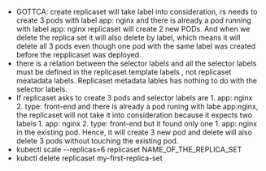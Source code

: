 - GOTTCA: create replicaset will take label into consideration, rs needs to create 3 pods with label app: nginx and there is already a pod running with label app: nginx replicaset will create 2 new PODs. And when we delete the replica set it will also delete by label, which means it will delete all 3 pods even though one pod with the same label was created before the repplicaset was deployed. 
- there is a relation between the selector labels and all the selector labels must be defined in the replicaset template labels , not replicaset meatadata labels. Replicaset metadata lables has nothing to do with the selector labels. 
- If replicaset asks to create 3 pods and selector labels are 1. app: nginx 2. type: front-end and there is already a pod runing with labe app:nginx, the replicaset will not take it into consideration because it expects two labels 1. app: nginx 2. type: front-end but it found only one 1. app: nginx  in the existing pod. Hence, it will create 3 new pod and delete will also delete 3 pods without touching the existing pod. 
- kubectl scale --replicas=6 replicaset NAME_OF_THE_REPLICA_SET
- kubctl delete replicaset my-first-replica-set